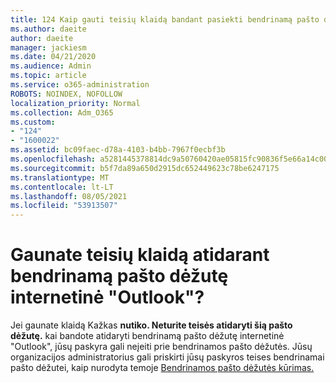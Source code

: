 ```yaml
---
title: 124 Kaip gauti teisių klaidą bandant pasiekti bendrinamą pašto dėžutę OWA?
ms.author: daeite
author: daeite
manager: jackiesm
ms.date: 04/21/2020
ms.audience: Admin
ms.topic: article
ms.service: o365-administration
ROBOTS: NOINDEX, NOFOLLOW
localization_priority: Normal
ms.collection: Adm_O365
ms.custom:
- "124"
- "1600022"
ms.assetid: bc09faec-d78a-4103-b4bb-7967f0ecbf3b
ms.openlocfilehash: a5281445378814dc9a50760420ae05815fc90836f5e66a14c00993afbb1921d7
ms.sourcegitcommit: b5f7da89a650d2915dc652449623c78be6247175
ms.translationtype: MT
ms.contentlocale: lt-LT
ms.lasthandoff: 08/05/2021
ms.locfileid: "53913507"
---
```

# <a name="getting-a-permission-error-when-opening-a-shared-mailbox-in-outlook-on-the-web"></a>Gaunate teisių klaidą atidarant bendrinamą pašto dėžutę internetinė "Outlook"?

Jei gaunate klaidą Kažkas **nutiko. Neturite teisės atidaryti šią pašto dėžutę.** kai bandote atidaryti bendrinamą pašto dėžutę internetinė "Outlook", jūsų paskyra gali neįeiti prie bendrinamos pašto dėžutės. Jūsų organizacijos administratorius gali priskirti jūsų paskyros teises bendrinamai pašto dėžutei, kaip nurodyta temoje [Bendrinamos pašto dėžutės kūrimas.](https://docs.microsoft.com/microsoft-365/admin/email/create-a-shared-mailbox)
  